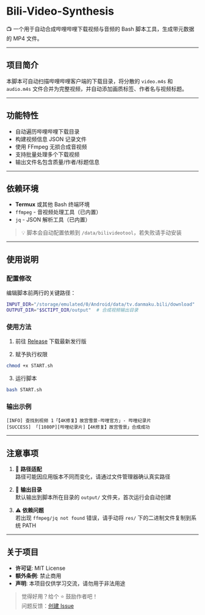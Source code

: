 # Bili-Video-Synthesis

📺 一个用于自动合成哔哩哔哩下载视频与音频的 Bash 脚本工具，生成带元数据的 MP4 文件。

---

## 项目简介

本脚本可自动扫描哔哩哔哩客户端的下载目录，将分散的 `video.m4s` 和 `audio.m4s` 文件合并为完整视频，并自动添加画质标签、作者名与视频标题。

---

## 功能特性

- 自动遍历哔哩哔哩下载目录
- 构建视频信息 JSON 记录文件
- 使用 FFmpeg 无损合成音视频
- 支持批量处理多个下载视频
- 输出文件名包含质量/作者/标题信息

---

## 依赖环境

- **Termux** 或其他 Bash 终端环境
- `ffmpeg` - 音视频处理工具（已内置）
- `jq` - JSON 解析工具（已内置）

> 💡 脚本会自动配置依赖到 `/data/bilivideotool`，若失败请手动安装

---

## 使用说明

### 配置修改
编辑脚本前两行的关键路径：
```bash
INPUT_DIR="/storage/emulated/0/Android/data/tv.danmaku.bili/download"  # 哔哩哔哩下载目录
OUTPUT_DIR="$SCTIPT_DIR/output"  # 合成视频输出目录
```

### 使用方法
1. 前往 [Release](https://github.com/YuleBest/Bili-Video-Synthesis/releases/latest) 下载最新发行版

2. 赋予执行权限
```bash
chmod +x START.sh
```

3. 运行脚本
```bash
bash START.sh
```

### 输出示例
```
[INFO] 查找到视频 1「【4K修复】故宫雪景-哔哩官方」- 哔哩纪录片
[SUCCESS] 「[1080P][哔哩纪录片]【4K修复】故宫雪景」合成成功
```

---

## 注意事项

1. 📱 **路径适配**  
   路径可能因应用版本不同而变化，请通过文件管理器确认真实路径

2. 📂 **输出目录**  
   默认输出到脚本所在目录的 `output/` 文件夹，首次运行会自动创建

3. ⚠️ **依赖问题**  
   若出现 `ffmpeg/jq not found` 错误，请手动将 `res/` 下的二进制文件复制到系统 PATH

---

## 关于项目

- **许可证**: MIT License
- **额外条例**: 禁止商用
- **声明**: 本项目仅供学习交流，请勿用于非法用途

> 觉得好用？给个 ⭐ 鼓励作者吧！  
> 问题反馈：[创建 Issue](https://github.com/YuleBest/Bili-Video-Synthesis/issues)
